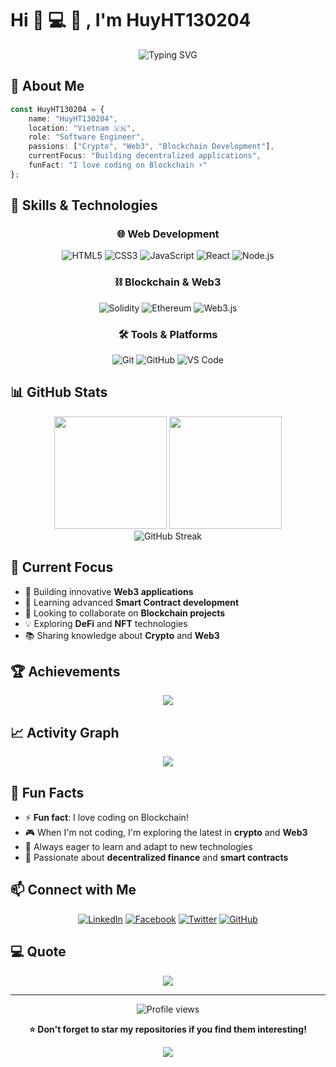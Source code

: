 # Hi 👋 💻 👋 , I'm HuyHT130204

<div align="center">
  <img src="https://readme-typing-svg.herokuapp.com?font=Fira+Code&pause=1000&color=36BCF7&center=true&vCenter=true&width=435&lines=I+am+a+Software+Engineer;Passionate+about+Web3+%26+Blockchain;Vietnamese+Developer;Always+learning+new+things!" alt="Typing SVG" />
</div>

## 🚀 About Me

```typescript
const HuyHT130204 = {
    name: "HuyHT130204",
    location: "Vietnam 🇻🇳",
    role: "Software Engineer",
    passions: ["Crypto", "Web3", "Blockchain Development"],
    currentFocus: "Building decentralized applications",
    funFact: "I love coding on Blockchain ⚡"
};
```

## 💼 Skills & Technologies

<div align="center">
  
### 🌐 Web Development
![HTML5](https://img.shields.io/badge/HTML5-%23E34F26.svg?style=for-the-badge&logo=html5&logoColor=white)
![CSS3](https://img.shields.io/badge/CSS3-%231572B6.svg?style=for-the-badge&logo=css3&logoColor=white)
![JavaScript](https://img.shields.io/badge/JavaScript-%23323330.svg?style=for-the-badge&logo=javascript&logoColor=%23F7DF1E)
![React](https://img.shields.io/badge/React-%2320232a.svg?style=for-the-badge&logo=react&logoColor=%2361DAFB)
![Node.js](https://img.shields.io/badge/Node.js-6DA55F?style=for-the-badge&logo=node.js&logoColor=white)

### ⛓️ Blockchain & Web3
![Solidity](https://img.shields.io/badge/Solidity-%23363636.svg?style=for-the-badge&logo=solidity&logoColor=white)
![Ethereum](https://img.shields.io/badge/Ethereum-3C3C3D?style=for-the-badge&logo=Ethereum&logoColor=white)
![Web3.js](https://img.shields.io/badge/Web3.js-F16822?style=for-the-badge&logo=web3.js&logoColor=white)

### 🛠️ Tools & Platforms
![Git](https://img.shields.io/badge/Git-%23F05033.svg?style=for-the-badge&logo=git&logoColor=white)
![GitHub](https://img.shields.io/badge/GitHub-%23121011.svg?style=for-the-badge&logo=github&logoColor=white)
![VS Code](https://img.shields.io/badge/VS%20Code-0078d7.svg?style=for-the-badge&logo=visual-studio-code&logoColor=white)

</div>

## 📊 GitHub Stats

<div align="center">
  <img height="180em" src="https://github-readme-stats.vercel.app/api?username=HuyHT130204&show_icons=true&theme=tokyonight&include_all_commits=true&count_private=true"/>
  <img height="180em" src="https://github-readme-stats.vercel.app/api/top-langs/?username=HuyHT130204&layout=compact&langs_count=7&theme=tokyonight"/>
</div>

<div align="center">
  <img src="https://github-readme-streak-stats.herokuapp.com/?user=HuyHT130204&theme=tokyonight" alt="GitHub Streak" />
</div>

## 🎯 Current Focus

- 🔭 Building innovative **Web3 applications**
- 🌱 Learning advanced **Smart Contract development**
- 🤝 Looking to collaborate on **Blockchain projects**
- 💡 Exploring **DeFi** and **NFT** technologies
- 📚 Sharing knowledge about **Crypto** and **Web3**

## 🏆 Achievements

<div align="center">
  <img src="https://github-profile-trophy.vercel.app/?username=HuyHT130204&theme=tokyonight&no-frame=true&no-bg=false&margin-w=4" />
</div>

## 📈 Activity Graph

<div align="center">
  <img src="https://github-readme-activity-graph.vercel.app/graph?username=HuyHT130204&theme=tokyo-night&bg_color=1a1b27&color=38bdae&line=70a5fd&point=bf91f3&area=true&hide_border=true" />
</div>

## 🌟 Fun Facts

- ⚡ **Fun fact**: I love coding on Blockchain!
- 🎮 When I'm not coding, I'm exploring the latest in **crypto** and **Web3**
- 🌱 Always eager to learn and adapt to new technologies
- 🚀 Passionate about **decentralized finance** and **smart contracts**

## 📫 Connect with Me

<div align="center">
  
[![LinkedIn](https://img.shields.io/badge/LinkedIn-%230077B5.svg?style=for-the-badge&logo=linkedin&logoColor=white)](https://www.linkedin.com/in/huyht1302/)
[![Facebook](https://img.shields.io/badge/Facebook-%231877F2.svg?style=for-the-badge&logo=Facebook&logoColor=white)](https://www.facebook.com/huy.ht.1302)
[![Twitter](https://img.shields.io/badge/Twitter-%231DA1F2.svg?style=for-the-badge&logo=Twitter&logoColor=white)](https://x.com/huyht1302)
[![GitHub](https://img.shields.io/badge/GitHub-%23121011.svg?style=for-the-badge&logo=github&logoColor=white)](https://github.com/HuyHT130204)

</div>

## 💻 Quote

<div align="center">
  <img src="https://quotes-github-readme.vercel.app/api?type=horizontal&theme=tokyonight" />
</div>

---

<div align="center">
  <img src="https://komarev.com/ghpvc/?username=HuyHT130204&label=Profile%20views&color=0e75b6&style=flat" alt="Profile views" />
  
  **⭐ Don't forget to star my repositories if you find them interesting!**
</div>

<div align="center">
  <img src="https://capsule-render.vercel.app/api?type=waving&color=gradient&height=100&section=footer" />
</div>